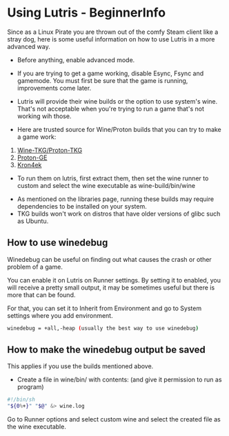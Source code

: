 # Using Lutris - BeginnerInfo

Since as a Linux Pirate you are thrown out of the comfy Steam client like a stray dog, here is some useful information on how to use Lutris in a more advanced way.

- Before anything, enable advanced mode.

- If you are trying to get a game working, disable Esync, Fsync and gamemode. You must first be sure that the game is running, improvements come later.

- Lutris will provide their wine builds or the option to use system's wine. That's not acceptable when you're trying to run a game that's not working wih those.

- Here are trusted source for Wine/Proton builds that you can try to make a game work:
1. [Wine-TKG/Proton-TKG](https://github.com/Frogging-Family/wine-tkg-git/releases)
2. [Proton-GE](https://github.com/GloriousEggroll/proton-ge-custom/releases)
3. [Kron4ek](https://github.com/Kron4ek/Wine-Builds/releases)

- To run them on lutris, first extract them, then set the wine runner to custom and select the wine executable as wine-build/bin/wine

* As mentioned on the libraries page, running these builds may require dependencies to be installed on your system.
* TKG builds won't work on distros that have older versions of glibc such as Ubuntu.

## How to use winedebug
Winedebug can be useful on finding out what causes the crash or other problem of a game.

You can enable it on Lutris on Runner settings. By setting it to enabled, you will receive a pretty small output, it may be sometimes useful but there is more that can be found.

For that, you can set it to Inherit from Environment and go to System settings where you add environment.
```sh
winedebug = +all,-heap (usually the best way to use winedebug)
```

## How to make the winedebug output be saved
This applies if you use the builds mentioned above.

- Create a file in wine/bin/ with contents: (and give it permission to run as program)
```sh
#!/bin/sh
"${0%+}" "$@" &> wine.log
```
Go to Runner options and select custom wine and select the created file as the wine executable.
